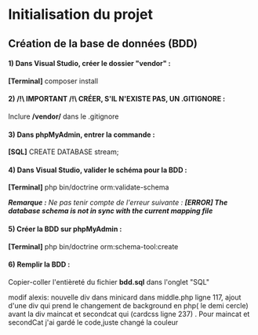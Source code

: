 # Initialisation du projet

## Création de la base de données (BDD)

#### 1) Dans Visual Studio, créer le dossier "vendor" :
<b>[Terminal]</b> composer install

#### 2) /!\ IMPORTANT /!\ CRÉER, S'IL N'EXISTE PAS, UN .GITIGNORE :
Inclure <b>/vendor/</b> dans le .gitignore

#### 3) Dans phpMyAdmin, entrer la commande :
<b>[SQL]</b> CREATE DATABASE stream;

#### 4) Dans Visual Studio, valider le schéma pour la BDD :
<b>[Terminal]</b> php bin/doctrine orm:validate-schema

<i><b>Remarque :</b> Ne pas tenir compte de l'erreur suivante : <b>[ERROR] The database schema is not in sync with the current mapping file</b></i>

#### 5) Créer la BDD sur phpMyAdmin :
<b>[Terminal]</b> php bin/doctrine orm:schema-tool:create

#### 6) Remplir la BDD :
Copier-coller l'entièreté du fichier <b>bdd.sql</b> dans l'onglet "SQL"


modif alexis: nouvelle div dans minicard
dans middle.php ligne 117,  ajout d'une div qui prend le changement de background en php( le demi cercle) avant la div maincat et secondcat qui  (cardcss ligne 237) . Pour maincat et secondCat j'ai gardé le code,juste changé la couleur

